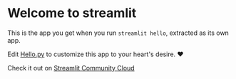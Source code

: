 # Welcome to streamlit

This is the app you get when you run `streamlit hello`, extracted as its own app.

Edit [Hello.py](./Sleeper.py) to customize this app to your heart's desire. ❤️

Check it out on [Streamlit Community Cloud](https://st-hello-app.streamlit.app/)
